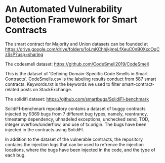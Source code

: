 # An Automated Vulnerability Detection Framework for Smart Contracts

The smart contract for Majority and Union datasets can be founded at https://drive.google.com/drive/folders/1oLmKChhjkjmeLfXeuC0nB0XxcOqCzSsP?usp=sharing

The codesmell dataset: https://github.com/CodeSmell2019/CodeSmell 

This is the dataset of 'Defining Domain-Specific Code Smells in Smart Contracts'. CodeSmells.csv is the labeling results conduct from 587 smart contracts. Keywords.txt is the keywords we used to filter smart-contract-related posts on StackExchange.

The solidifi dataset: https://github.com/smartbugs/SolidiFI-benchmark

SolidiFI-benchmark repository contains a dataset of buggy contracts injected by 9369 bugs from 7 different bug types, namely, reentrancy, timestamp dependency, uhnadeled exceptions, unchecked send, TOD, integer overflow/underflow, and use of tx.origin. The bugs have been injected in the contracts using SolidiFI.

In addition to the dataset of the vulnerable contracts, the repository contains the injection logs that can be used to refrence the injection locations, where the bugs have been injected in the code, and the type of each bug.
